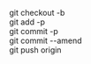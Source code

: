 git checkout -b <branch name>  
git add -p  
git commit -p  
git commit --amend  
git push origin <your branch>
